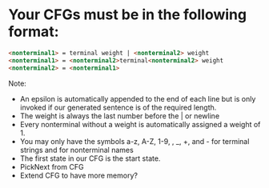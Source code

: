 # Your CFGs must be in the following format: 
```html % Use html for markdown regex representation because of syntax highlighting inside <.*>
<nonterminal1> = terminal weight | <nonterminal2> weight
<nonterminal1> = <nonterminal2>terminal<nonterminal2> weight
<nonterminal2> = <nonterminal1>
```





Note: 
- An epsilon is automatically appended to the end of each line but is only invoked if our generated sentence is of the required length. 
- The weight is always the last number before the | or newline
- Every nonterminal without a weight is automatically assigned a weight of 1.
- You may only have the symbols a-z, A-Z, 1-9, , _, +, and - for terminal strings and for nonterminal names
- The first state in our CFG is the start state.
- PickNext from CFG
- Extend CFG to have more memory?
